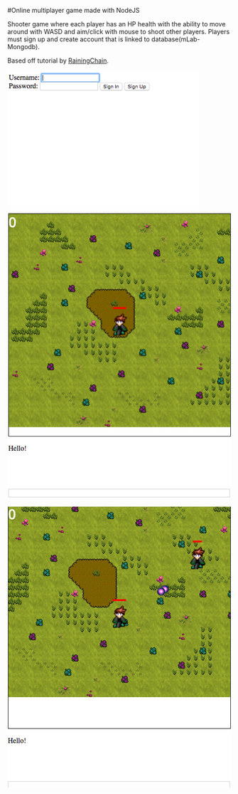 #Online multiplayer game made with NodeJS

Shooter game where each player has an HP health with the ability to move around with WASD and aim/click with mouse to shoot other players. Players must sign up and create account that is linked to database(mLab-Mongodb).

Based off tutorial by [RainingChain](http://rainingchain.com/).

![Alt text](/Demo/signin.png?raw=true "SignIn Page")

![Alt text](/Demo/1.png?raw=true "Game Page")

![Alt text](/Demo/2.png?raw=true "Game Page")
